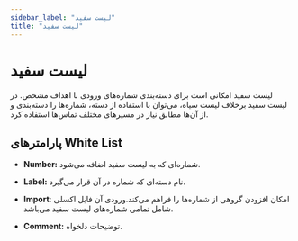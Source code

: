 ```yaml
---
sidebar_label: "لیست سفید"
title: "لیست سفید"
---
```


# لیست سفید

لیست سفید امکانی است برای دسته‌‌بندی شماره‌‌های ورودی با اهداف مشخص. در لیست سفید برخلاف لیست سیاه، می‌‌توان با استفاده از دسته، شماره‌‌ها را دسته‌‌بندی و از آن‌ها مطابق نیاز در مسیر‌‌های مختلف تماس‌‌ها استفاده کرد.

## پارامترهای White List

- **Number:** شماره‌‌ای که به لیست سفید اضافه می‌‌شود.

- **Label:** نام دسته‌‌ای که شماره در آن قرار می‌‌گیرد.

- **Import**: امکان افزودن گروهی از شماره‌ها را فراهم می‌کند.ورودی آن فایل اکسلی شامل تمامی شماره‌های لیست سفید می‌باشد.
	
- **Comment:** توضیحات دلخواه.